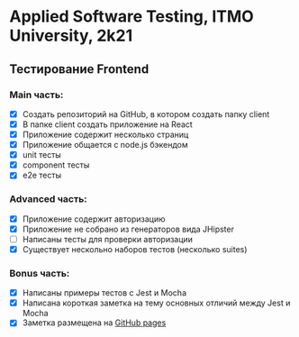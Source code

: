 # Applied Software Testing, ITMO University, 2k21

## Тестирование Frontend
### Main часть:

- [x] Создать репозиторий на GitHub, в котором создать папку client
- [x] В папке client создать приложение на React
- [x] Приложение содержит несколько страниц
- [x] Приложение общается с node.js бэкендом
- [x] unit тесты
- [x] component тесты
- [x] e2e тесты

### Advanced часть:

- [x] Приложение содержит авторизацию
- [x] Приложение не собрано из генераторов вида JHipster
- [ ] Написаны тесты для проверки авторизации
- [x] Существует нескольно наборов тестов (несколько suites)

### Bonus часть:

- [x] Написаны примеры тестов с Jest и Mocha
- [x] Написана короткая заметка на тему основных отличий между Jest и Mocha
- [x] Заметка размещена на [GitHub pages](https://kokorinilya.github.io/software-testing/)
